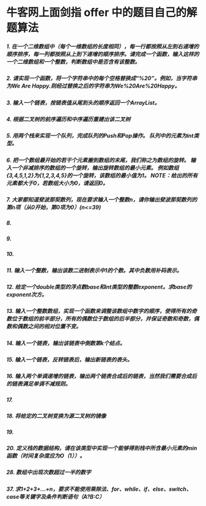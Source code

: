 # 牛客网上面剑指 offer 中的题目自己的解题算法
##### 1. 在一个二维数组中（每个一维数组的长度相同），每一行都按照从左到右递增的顺序排序，每一列都按照从上到下递增的顺序排序。请完成一个函数，输入这样的一个二维数组和一个整数，判断数组中是否含有该整数。 

##### 2. 请实现一个函数，将一个字符串中的每个空格替换成“%20”。例如，当字符串为We Are Happy.则经过替换之后的字符串为We%20Are%20Happy。

##### 3. 输入一个链表，按链表值从尾到头的顺序返回一个ArrayList。

##### 4. 根据二叉树的前序遍历和中序遍历重建出该二叉树

##### 5. 用两个栈来实现一个队列，完成队列的Push和Pop操作。 队列中的元素为int类型。

##### 6. 把一个数组最开始的若干个元素搬到数组的末尾，我们称之为数组的旋转。 输入一个非减排序的数组的一个旋转，输出旋转数组的最小元素。 例如数组{3,4,5,1,2}为{1,2,3,4,5}的一个旋转，该数组的最小值为1。 NOTE：给出的所有元素都大于0，若数组大小为0，请返回0。

##### 7. 大家都知道斐波那契数列，现在要求输入一个整数n，请你输出斐波那契数列的第n项（从0开始，第0项为0）(n<=39)

##### 8. 

##### 9. 

##### 10.

##### 11. 输入一个整数，输出该数二进制表示中1的个数。其中负数用补码表示。

##### 12. 给定一个double类型的浮点数base和int类型的整数exponent。求base的exponent次方。

##### 13. 输入一个整数数组，实现一个函数来调整该数组中数字的顺序，使得所有的奇数位于数组的前半部分，所有的偶数位于数组的后半部分，并保证奇数和奇数，偶数和偶数之间的相对位置不变。

##### 14. 输入一个链表，输出该链表中倒数第k个结点。

##### 15. 输入一个链表，反转链表后，输出新链表的表头。

##### 16. 输入两个单调递增的链表，输出两个链表合成后的链表，当然我们需要合成后的链表满足单调不减规则。

##### 17. 

##### 18. 将给定的二叉树变换为源二叉树的镜像

##### 19. 

##### 20. 定义栈的数据结构，请在该类型中实现一个能够得到栈中所含最小元素的min函数（时间复杂度应为O（1））。

##### 28. 数组中出现次数超过一半的数字

##### 37. 求1+2+3+...+n，要求不能使用乘除法、for、while、if、else、switch、case等关键字及条件判断语句（A?B:C）
